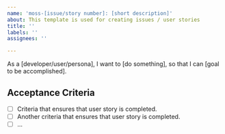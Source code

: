 ```yaml
---
name: 'moss-[issue/story number]: [short description]'
about: This template is used for creating issues / user stories
title: ''
labels: ''
assignees: ''

---
```


As a [developer/user/persona], I want to [do something], so that I can [goal to be accomplished].

## Acceptance Criteria

- [ ] Criteria that ensures that user story is completed.
- [ ] Another criteria that ensures that user story is completed.
- [ ] ...
